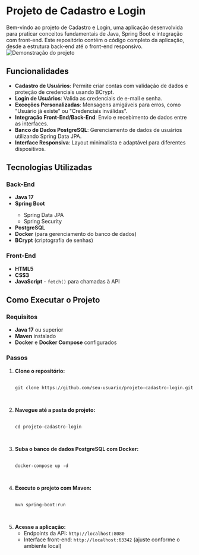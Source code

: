 <h1>Projeto de Cadastro e Login</h1>

Bem-vindo ao projeto de Cadastro e Login, uma aplicação desenvolvida para praticar conceitos fundamentais de Java, Spring Boot e integração com front-end. Este repositório contém o código completo da aplicação, desde a estrutura back-end até o front-end responsivo.
![Demonstração do projeto](https://github.com/user-attachments/assets/db881a14-0d8d-4434-800c-ac7e83fb8597)

<h2>Funcionalidades</h2>
    <ul>
        <li><strong>Cadastro de Usuários</strong>: Permite criar contas com validação de dados e proteção de credenciais usando BCrypt.</li>
        <li><strong>Login de Usuários</strong>: Valida as credenciais de e-mail e senha.</li>
        <li><strong>Exceções Personalizadas</strong>: Mensagens amigáveis para erros, como "Usuário já existe" ou "Credenciais inválidas".</li>
        <li><strong>Integração Front-End/Back-End</strong>: Envio e recebimento de dados entre as interfaces.</li>
        <li><strong>Banco de Dados PostgreSQL</strong>: Gerenciamento de dados de usuários utilizando Spring Data JPA.</li>
        <li><strong>Interface Responsiva</strong>: Layout minimalista e adaptável para diferentes dispositivos.</li>
    </ul>

<h2>Tecnologias Utilizadas</h2>
    <h3>Back-End</h3>
    <ul>
        <li><strong>Java 17</strong></li>
        <li><strong>Spring Boot</strong></li>
        <ul>
            <li>Spring Data JPA</li>
            <li>Spring Security</li>
        </ul>
        <li><strong>PostgreSQL</strong></li>
        <li><strong>Docker</strong> (para gerenciamento do banco de dados)</li>
        <li><strong>BCrypt</strong> (criptografia de senhas)</li>
    </ul>
    <h3>Front-End</h3>
    <ul>
        <li><strong>HTML5</strong></li>
        <li><strong>CSS3</strong></li>
        <li><strong>JavaScript</strong> - <code>fetch()</code> para chamadas à API</li>
    </ul>

<h2>Como Executar o Projeto</h2>
    <h3>Requisitos</h3>
    <ul>
        <li><strong>Java 17</strong> ou superior</li>
        <li><strong>Maven</strong> instalado</li>
        <li><strong>Docker</strong> e <strong>Docker Compose</strong> configurados</li>
    </ul>

<h3>Passos</h3>
<ol>
    <li>
        <strong>Clone o repositório:</strong>
        <pre>
            <code>
git clone https://github.com/seu-usuario/projeto-cadastro-login.git
            </code>
        </pre>
    </li>
    <li>
        <strong>Navegue até a pasta do projeto:</strong>
        <pre>
            <code>
cd projeto-cadastro-login
            </code>
        </pre>
    </li>
    <li>
        <strong>Suba o banco de dados PostgreSQL com Docker:</strong>
        <pre>
            <code>
docker-compose up -d
            </code>
        </pre>
    </li>
    <li>
        <strong>Execute o projeto com Maven:</strong>
        <pre>
            <code>
mvn spring-boot:run
            </code>
        </pre>
    </li>
    <li>
        <strong>Acesse a aplicação:</strong>
        <ul>
            <li>Endpoints da API: <code>http://localhost:8080</code></li>
            <li>Interface front-end: <code>http://localhost:63342</code> (ajuste conforme o ambiente local)</li>
        </ul>
    </li>
</ol>


    

    

